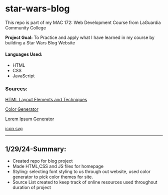 # star-wars-blog
This repo is part of my MAC 172: Web Development Course from LaGuardia Community College

**Project Goal:** To Practice and apply what I have learned in my course by building a Star Wars Blog Website
#### Languages Used:
<ul>
    <li>HTML</li>
    <li>CSS</li>
    <li>JavaScript</li>
</ul>

### Sources:
[HTML Layout Elements and Techniques](https://www.w3schools.com/html/html_layout.asp)

[Color Generator](https://coolors.co/f8f9fa-e9ecef-dee2e6-ced4da-adb5bd-6c757d-495057-343a40-212529)

[Lorem Ipsum Generator](https://www.lipsum.com/feed/html)

[icon svg](https://www.svgrepo.com/)

<hr>

## 1/29/24-Summary:
- Created repo for blog project
- Made HTML,CSS and JS files for homepage
- Styling: selecting font styling to us through out website, used color generator to pick color themes for site.
- Source List created to keep track of online resources used throughout duration of project
